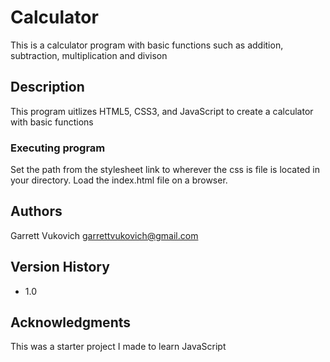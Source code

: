# Calculator

This is a calculator program with basic functions such as addition, subtraction, multiplication and divison

## Description

This program uitlizes HTML5, CSS3, and JavaScript to create a calculator with basic functions


### Executing program

Set the path from the stylesheet link to wherever the css is file is located in your directory. Load the index.html file on a browser.

## Authors

Garrett Vukovich
garrettvukovich@gmail.com

## Version History

* 1.0

## Acknowledgments

This was a starter project I made to learn JavaScript
